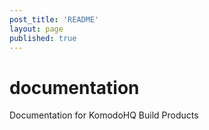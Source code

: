 ```yaml
---
post_title: 'README'
layout: page
published: true
---
```

# documentation
Documentation for KomodoHQ Build Products 
